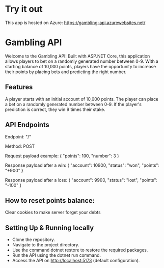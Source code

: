 # Try it out
This app is hosted on Azure: https://gambling-api.azurewebsites.net/

# Gambling API
Welcome to the Gambling API! Built with ASP.NET Core, this application allows players to bet on a randomly generated number between 0-9. With a starting balance of 10,000 points, players have the opportunity to increase their points by placing bets and predicting the right number.

## Features
A player starts with an initial account of 10,000 points.
The player can place a bet on a randomly generated number between 0-9.
If the player's prediction is correct, they win 9 times their stake.

## API Endpoints
Endpoint: "/"

Method: POST

Request payload example:
{
  "points": 100,
  "number": 3
}

Response payload after a win:
{
  "account": 10900,
  "status": "won",
  "points": "+900"
}

Response payload after a loss:
{
  "account": 9900,
  "status": "lost",
  "points": "-100"
}

## How to reset points balance:
Clear cookies to make server forget your debts

## Setting Up & Running locally
- Clone the repository.
- Navigate to the project directory.
- Use the command dotnet restore to restore the required packages.
- Run the API using the dotnet run command.
- Access the API on [http://localhost:5173](http://localhost:5173) (default configuration).
